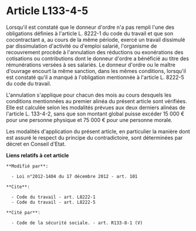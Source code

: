# Article L133-4-5

Lorsqu'il est constaté que le donneur d'ordre n'a pas rempli l'une des obligations définies à l'article L. 8222-1 du code du
travail et que son cocontractant a, au cours de la même période, exercé un travail dissimulé par dissimulation d'activité ou
d'emploi salarié, l'organisme de recouvrement procède à l'annulation des réductions ou exonérations des cotisations ou
contributions dont le donneur d'ordre a bénéficié au titre des rémunérations versées à ses salariés. Le donneur d'ordre ou le
maître d'ouvrage encourt la même sanction, dans les mêmes conditions, lorsqu'il est constaté qu'il a manqué à l'obligation
mentionnée à l'article L. 8222-5 du code du travail.

L'annulation s'applique pour chacun des mois au cours desquels les conditions mentionnées au premier alinéa du présent
article sont vérifiées. Elle est calculée selon les modalités prévues aux deux derniers alinéas de l'article L. 133-4-2, sans
que son montant global puisse excéder 15 000 € pour une personne physique et 75 000 € pour une personne morale.

Les modalités d'application du présent article, en particulier la manière dont est assuré le respect du principe du
contradictoire, sont déterminées par décret en Conseil d'Etat.

**Liens relatifs à cet article**

	**Modifié par**:

	  - Loi n°2012-1404 du 17 décembre 2012 - art. 101

	**Cite**:

	  - Code du travail - art. L8222-1
	  - Code du travail - art. L8222-5

	**Cité par**:

	  - Code de la sécurité sociale. - art. R133-8-1 (V)
